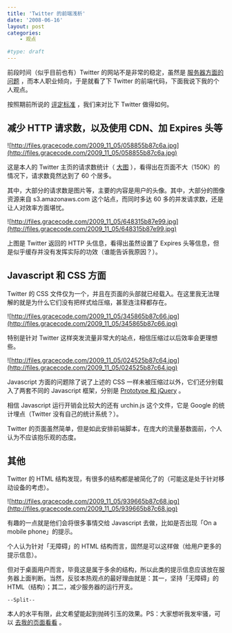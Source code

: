 ```yaml
---
title: 'Twitter 的前端浅析'
date: '2008-06-16'
layout: post
categories:
    - 观点

#type: draft
---
```


前段时间（似乎目前也有）Twitter 的网站不是非常的稳定，虽然是 [服务器方面的问题](http://www.dbanotes.net/arch/twitter_performance.html) ，而本人职业倾向，于是就看了下 Twitter 的前端代码，下面我说下我的个人观点。

按照期前所说的 [评定标准]({{site.urls}}/posts/1218/) ，我们来对比下 Twitter 做得如何。


## 减少 HTTP 请求数，以及使用 CDN、加 Expires 头等

![http://files.gracecode.com/2009_11_05/058855b87c6a.jpg](http://files.gracecode.com/2009_11_05/058855b87c6a.jpg)

这是本人的 Twitter 主页的请求数统计（ [大图](http://www.yupoo.com/photos/view?id=ff8080811a81abb4011a8c21114e2f8a) ），看得出在页面不大（150K）的情况下，请求数竟然达到了 60 个居多。

其中，大部分的请求数是图片等，主要的内容是用户的头像。其中，大部分的图像资源来自 s3.amazonaws.com 这个站点，而同时多达 60 多的并发请求数，还是让人对效率方面堪忧。

![http://files.gracecode.com/2009_11_05/648315b87e99.jpg](http://files.gracecode.com/2009_11_05/648315b87e99.jpg)

上图是 Twitter 返回的 HTTP 头信息，看得出虽然设置了 Expires 头等信息，但是似乎缓存并没有发挥实际的功效（谁能告诉我原因？）。


## Javascript 和 CSS 方面

Twitter 的 CSS 文件仅为一个，并且在页面的头部就已经载入。在这里我无法理解的就是为什么它们没有把样式给压缩，甚至连注释都存在。

![http://files.gracecode.com/2009_11_05/345865b87c66.jpg](http://files.gracecode.com/2009_11_05/345865b87c66.jpg)

特别是针对 Twitter 这样突发流量非常大的站点，相信压缩过以后效率会更理想些。

![http://files.gracecode.com/2009_11_05/024525b87c64.jpg](http://files.gracecode.com/2009_11_05/024525b87c64.jpg)

Javascript 方面的问题除了说了上述的 CSS 一样未被压缩过以外，它们还分别载入了两套不同的 Javascript 框架，分别是  [Prototype 和 jQuery]({{site.urls}}/posts/417/)  。

相信 Javascript 运行开销会比较大的还有 urchin.js 这个文件，它是 Google 的统计埋点（Twitter 没有自己的统计系统？）。

Twitter 的页面虽然简单，但是如此安排前端脚本，在庞大的流量基数面前，个人认为不应该抱乐观的态度。


## 其他

Twitter 的 HTML 结构发现，有很多的结构都是被简化了的（可能这是处于针对移动设备的考虑）。

![http://files.gracecode.com/2009_11_05/939665b87c68.jpg](http://files.gracecode.com/2009_11_05/939665b87c68.jpg)

有趣的一点就是他们会将很多事情交给 Javascript 去做，比如是否出现「On a mobile phone」的提示。

个人认为针对「无障碍」的 HTML 结构而言，固然是可以这样做（给用户更多的提示信息）。

但对于桌面用户而言，毕竟这是属于多余的结构，所以此类的提示信息应该放在服务器上面判断。当然，反驳本热观点的最好理由就是：其一，坚持「无障碍」的 HTML（结构）；其二，减少服务器的运行开支。

`--Split--`

本人的水平有限，此文希望能起到抛砖引玉的效果。PS：大家想听我发牢骚，可以 [去我的页面看看](http://twitter.com/feelinglucky/) 。
